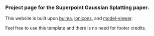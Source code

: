 ### Project page for the Superpoint Gaussian Splatting paper.

This website is built upon [bulma](https://bulma.io/), [ionicons](https://ionic.io/ionicons/),
and [model-viewer](https://modelviewer.dev/).

Feel free to use this template and there is no need for footer credits.
